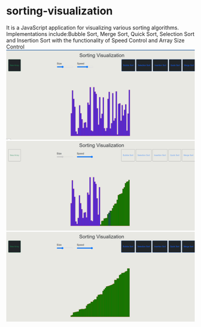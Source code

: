 # sorting-visualization
It is a JavaScript application for visualizing various sorting algorithms. Implementations include:Bubble Sort, Merge Sort, Quick Sort, Selection Sort and Insertion Sort with the functionality of  Speed Control and Array Size Control
<img src="img/start.png"> <br/>
<img src="img/processing.png"> <br/>
<img src="img/result.png"> <br/>
